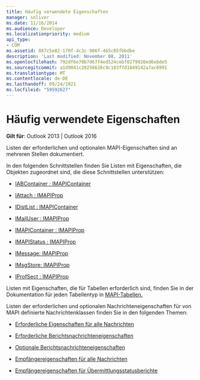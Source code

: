 ```yaml
---
title: Häufig verwendete Eigenschaften
manager: soliver
ms.date: 11/16/2014
ms.audience: Developer
ms.localizationpriority: medium
api_type:
- COM
ms.assetid: 887c5e82-170f-4c3c-986f-465c05fbbdbe
description: 'Last modified: November 08, 2011'
ms.openlocfilehash: 792df6e70b7d67f4ed524cebf0279920ed6ebde5
ms.sourcegitcommit: a1d9041c20256616c9c183f7d1049142a7ac6991
ms.translationtype: MT
ms.contentlocale: de-DE
ms.lasthandoff: 09/24/2021
ms.locfileid: "59592627"
---
```

# <a name="commonly-used-properties"></a>Häufig verwendete Eigenschaften

 
  
**Gilt für**: Outlook 2013 | Outlook 2016 
  
Listen der erforderlichen und optionalen MAPI-Eigenschaften sind an mehreren Stellen dokumentiert.
  
In den folgenden Schnittstellen finden Sie Listen mit Eigenschaften, die Objekten zugeordnet sind, die diese Schnittstellen unterstützen:
  
- [IABContainer : IMAPIContainer](iabcontainerimapicontainer.md)
    
- [IAttach : IMAPIProp](iattachimapiprop.md)
    
- [IDistList : IMAPIContainer](idistlistimapicontainer.md)
    
- [IMailUser : IMAPIProp](imailuserimapiprop.md)
    
- [IMAPIContainer : IMAPIProp](imapicontainerimapiprop.md)
    
- [IMAPIStatus : IMAPIProp](imapistatusimapiprop.md)
    
- [IMessage: IMAPIProp](imessageimapiprop.md)
    
- [IMsgStore: IMAPIProp](imsgstoreimapiprop.md)
    
- [IProfSect : IMAPIProp](iprofsectimapiprop.md)
    
Listen mit Eigenschaften, die für Tabellen erforderlich sind, finden Sie in der Dokumentation für jeden Tabellentyp in [MAPI-Tabellen.](mapi-tables.md)
  
Listen der erforderlichen und optionalen Nachrichteneigenschaften für von MAPI definierte Nachrichtenklassen finden Sie in den folgenden Themen: 
  
- [Erforderliche Eigenschaften für alle Nachrichten](required-properties-for-all-messages.md)
    
- [Erforderliche Berichtsnachrichteneigenschaften](required-report-message-properties.md)
    
- [Optionale Berichtsnachrichteneigenschaften](optional-report-message-properties.md)
    
- [Empfängereigenschaften für alle Nachrichten](recipient-properties-for-all-messages.md)
    
- [Empfängereigenschaften für Übermittlungsstatusberichte](recipient-properties-for-delivery-status-reports.md)
    

